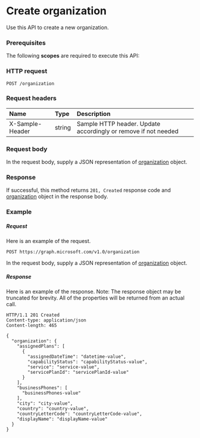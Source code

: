 # Create organization

Use this API to create a new organization.
### Prerequisites
The following **scopes** are required to execute this API: 
### HTTP request
<!-- { "blockType": "ignored" } -->
```http
POST /organization

```
### Request headers
| Name       | Type | Description|
|:---------------|:--------|:----------|
| X-Sample-Header  | string  | Sample HTTP header. Update accordingly or remove if not needed|

### Request body
In the request body, supply a JSON representation of [organization](../resources/organization.md) object.


### Response
If successful, this method returns `201, Created` response code and [organization](../resources/organization.md) object in the response body.

### Example
##### Request
Here is an example of the request.
<!-- {
  "blockType": "request",
  "name": "create_organization_from_organization"
}-->
```http
POST https://graph.microsoft.com/v1.0/organization
```
In the request body, supply a JSON representation of [organization](../resources/organization.md) object.
##### Response
Here is an example of the response. Note: The response object may be truncated for brevity. All of the properties will be returned from an actual call.
<!-- {
  "blockType": "response",
  "truncated": true,
  "@odata.type": "microsoft.graph.organization"
} -->
```http
HTTP/1.1 201 Created
Content-type: application/json
Content-length: 465

{
  "organization": {
    "assignedPlans": [
      {
        "assignedDateTime": "datetime-value",
        "capabilityStatus": "capabilityStatus-value",
        "service": "service-value",
        "servicePlanId": "servicePlanId-value"
      }
    ],
    "businessPhones": [
      "businessPhones-value"
    ],
    "city": "city-value",
    "country": "country-value",
    "countryLetterCode": "countryLetterCode-value",
    "displayName": "displayName-value"
  }
}
```

<!-- uuid: 8fcb5dbc-d5aa-4681-8e31-b001d5168d79
2015-10-25 14:57:30 UTC -->
<!-- {
  "type": "#page.annotation",
  "description": "Create organization",
  "keywords": "",
  "section": "documentation",
  "tocPath": ""
}-->